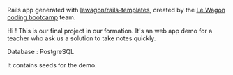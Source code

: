 Rails app generated with [lewagon/rails-templates](https://github.com/lewagon/rails-templates), created by the [Le Wagon coding bootcamp](https://www.lewagon.com) team.

Hi ! 
This is our final project in our formation. 
It's an web app demo for a teacher who ask us a solution to take notes quickly. 

Database : PostgreSQL

It contains seeds for the demo.
